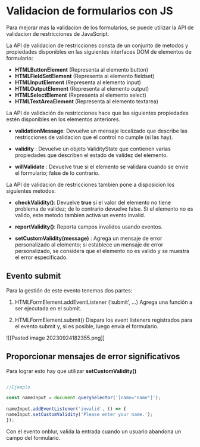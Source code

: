 # Validacion de formularios con JS

Para mejorar mas la validacion de los formularios, se puede utilizar la API de validacion de restricciones de JavaScript.

La API de validacion de restricciones consta de un conjunto de metodos y propiedades disponibles en las siguientes interfaces DOM de elementos de formulario:

* **HTMLButtonElement** (Representa al elemento button)
* **HTMLFieldSetElement** (Representa al elemento fieldset)
* **HTMLInputElement** (Representa al elemento input)
* **HTMLOutputElement** (Representa al elemento output)
* **HTMLSelectElement** (Representa al elemento select)
* **HTMLTextAreaElement** (Representa al elemento textarea)

La API de validación de restricciones hace que las siguientes propiedades estén disponibles en los elementos anteriores.

* **validationMessage**: Devuelve un mensaje localizado que describe las restricciones de validacion que el control no cumple (si las hay).

* **validity** : Devuelve un objeto ValidityState que contienen varias propiedades que describen el estado de validez del elemento.

* **willValidate** : Devuelve true si el elemento se validara cuando se envie el formulario; false de lo contrario.

La API de validacion de restricciones tambien pone a disposicion los siguientes metodos:

* **checkValidity()**: Devuelve **true** si el valor del elemento no tiene problema de validez; de lo contrario devuelve false. Si el elemento no es valido, este metodo tambien activa un evento invalid.

* **reportValidity()**: Reporta campos invalidos usando eventos.

* **setCustomValidity(message)** : Agrega un mensaje de error personalizado al elemento; si establece un mensaje de error personalizado, se considera que el elemento no es valido y se muestra el error especificado.


## Evento submit

Para la gestión de este evento tenemos dos partes: 

1. HTMLFormElement.addEventListener (‘submit’, …) Agrega una función a ser ejecutada en el submit. 

2. HTMLFormElement.submit() Dispara los event listeners registrados para el evento submit y, si es posible, luego envía el formulario.

![[Pasted image 20230924182355.png]]
## Proporcionar mensajes de error significativos

Para lograr esto hay que utilizar **setCustomValidity()**

```js

//Ejemplo

const nameInput = document.querySelector('[name="name"]');  
  
nameInput.addEventListener('invalid', () => {  
nameInput.setCustomValidity('Please enter your name.');  
});
```

Con el evento onblur, valida la entrada cuando un usuario abandona un campo del formulario.